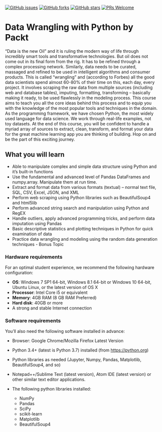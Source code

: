 [![GitHub issues](https://img.shields.io/github/issues/TrainingByPackt/Data-Wrangling-with-Python.svg)](https://github.com/TrainingByPackt/Data-Wrangling-with-Python/issues)
[![GitHub forks](https://img.shields.io/github/forks/TrainingByPackt/Data-Wrangling-with-Python.svg)](https://github.com/TrainingByPackt/Data-Wrangling-with-Python/network)
[![GitHub stars](https://img.shields.io/github/stars/TrainingByPackt/Data-Wrangling-with-Python.svg)](https://github.com/TrainingByPacktData-Wrangling-with-Python/stargazers)
[![PRs Welcome](https://img.shields.io/badge/PRs-welcome-brightgreen.svg)](https://github.com/TrainingByPackt/Data-Wrangling-with-Python/pulls)



# Data Wrangling with Python by Packt
“Data is the new Oil” and it is ruling the modern way of life through incredibly smart tools and transformative technologies. But oil does not come out in its final form from the rig. It has to be refined through a complex processing network. Similarly, data needs to be curated, massaged and refined to be used in intelligent algorithms and consumer products. This is called “wrangling” and (according to Forbes) all the good data scientists spend almost 60-80% of their time on this, each day, every project. It involves scraping the raw data from multiple sources (including web and database tables), imputing, formatting, transforming – basically making it ready, to be used flawlessly in the modeling process.
This course aims to teach you all the core ideas behind this process and to equip you with the knowledge of the most popular tools and techniques in the domain. As the programming framework, we have chosen Python, the most widely used language for data science. We work through real-life examples, not toy datasets. At the end of this course, you will be confident to handle a myriad array of sources to extract, clean, transform, and format your data for the great machine learning app you are thinking of building. Hop on and be the part of this exciting journey.


## What you will learn
* Able to manipulate complex and simple data structure using Python and it’s built-in functions
* Use the fundamental and advanced level of Pandas DataFrames and numpy.array. Manipulate them at
run time.
* Extract and format data from various formats (textual) – normal text file, SQL, CSV, Excel, JSON, and
XML
* Perform web scraping using Python libraries such as BeautifulSoup4 and html5lib
* Perform advanced string search and manipulation using Python and RegEX
* Handle outliers, apply advanced programming tricks, and perform data imputation using Pandas
* Basic descriptive statistics and plotting techniques in Python for quick examination of data
* Practice data wrangling and modeling using the random data generation techniques - Bonus Topic



### Hardware requirements
For an optimal student experience, we recommend the following hardware configuration:
* **OS**: Windows 7 SP1 64-bit, Windows 8.1 64-bit or Windows 10 64-bit, Ubuntu Linux, or the latest
version of OS X
* **Processor**: Intel Core i5 or equivalent
* **Memory**: 4GB RAM (8 GB RAM Preferred)
* **Hard disk**: 40GB or more
* A strong and stable Internet connection



### Software requirements
You’ll also need the following software installed in advance:
* Browser: Google Chrome/Mozilla Firefox Latest Version
* Python 3.4+ (latest is Python 3.7) installed (from https://python.org)
* Python libraries as needed (Jupyter, Numpy, Pandas, Matplotlib, BeautifulSoup4, and so)
* Notepad++/Sublime Text (latest version), Atom IDE (latest version) or other similar text editor applications.

* The following python libraries installed:
  * NumPy
  * Pandas
  * SciPy
  * scikit-learn
  * Matplotlib
  * BeautifulSoup4







